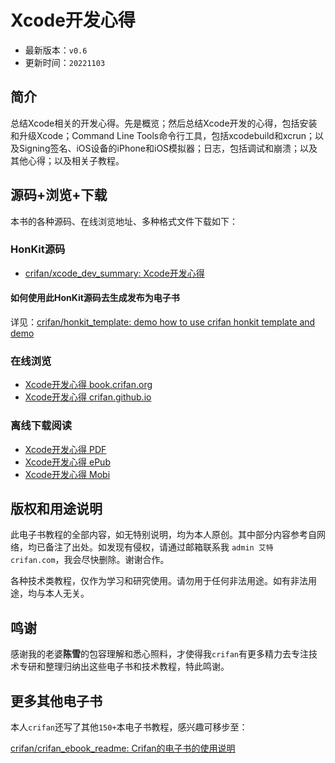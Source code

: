# Xcode开发心得

* 最新版本：`v0.6`
* 更新时间：`20221103`

## 简介

总结Xcode相关的开发心得。先是概览；然后总结Xcode开发的心得，包括安装和升级Xcode；Command Line Tools命令行工具，包括xcodebuild和xcrun；以及Signing签名、iOS设备的iPhone和iOS模拟器；日志，包括调试和崩溃；以及其他心得；以及相关子教程。

## 源码+浏览+下载

本书的各种源码、在线浏览地址、多种格式文件下载如下：

### HonKit源码

* [crifan/xcode_dev_summary: Xcode开发心得](https://github.com/crifan/xcode_dev_summary)

#### 如何使用此HonKit源码去生成发布为电子书

详见：[crifan/honkit_template: demo how to use crifan honkit template and demo](https://github.com/crifan/honkit_template)

### 在线浏览

* [Xcode开发心得 book.crifan.org](https://book.crifan.org/books/xcode_dev_summary/website)
* [Xcode开发心得 crifan.github.io](https://crifan.github.io/xcode_dev_summary/website)

### 离线下载阅读

* [Xcode开发心得 PDF](https://book.crifan.org/books/xcode_dev_summary/pdf/xcode_dev_summary.pdf)
* [Xcode开发心得 ePub](https://book.crifan.org/books/xcode_dev_summary/epub/xcode_dev_summary.epub)
* [Xcode开发心得 Mobi](https://book.crifan.org/books/xcode_dev_summary/mobi/xcode_dev_summary.mobi)

## 版权和用途说明

此电子书教程的全部内容，如无特别说明，均为本人原创。其中部分内容参考自网络，均已备注了出处。如发现有侵权，请通过邮箱联系我 `admin 艾特 crifan.com`，我会尽快删除。谢谢合作。

各种技术类教程，仅作为学习和研究使用。请勿用于任何非法用途。如有非法用途，均与本人无关。

## 鸣谢

感谢我的老婆**陈雪**的包容理解和悉心照料，才使得我`crifan`有更多精力去专注技术专研和整理归纳出这些电子书和技术教程，特此鸣谢。

## 更多其他电子书

本人`crifan`还写了其他`150+`本电子书教程，感兴趣可移步至：

[crifan/crifan_ebook_readme: Crifan的电子书的使用说明](https://github.com/crifan/crifan_ebook_readme)

